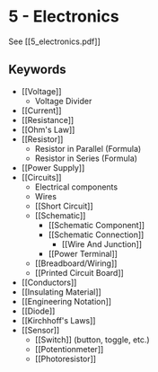 # 5 - Electronics
See [[5_electronics.pdf]]

## Keywords
- [[Voltage]]
  - Voltage Divider
- [[Current]]
- [[Resistance]]
- [[Ohm's Law]]
- [[Resistor]]
  - Resistor in Parallel (Formula)
  - Resistor in Series (Formula)
- [[Power Supply]]
- [[Circuits]]
  - Electrical components
  - Wires
  - [[Short Circuit]]
  - [[Schematic]]
    - [[Schematic Component]]
    - [[Schematic Connection]]
      - [[Wire And Junction]]
    - [[Power Terminal]]
  - [[Breadboard/Wiring]]
  - [[Printed Circuit Board]]
- [[Conductors]]
- [[Insulating Material]]
- [[Engineering Notation]]
- [[Diode]]
- [[Kirchhoff's Laws]]
- [[Sensor]]
  - [[Switch]] (button, toggle, etc.)
  - [[Potentionmeter]]
  - [[Photoresistor]]
